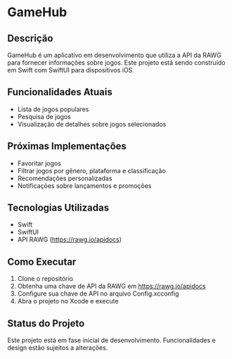 # GameHub

## Descrição
GameHub é um aplicativo em desenvolvimento que utiliza a API da RAWG para fornecer informações sobre jogos. Este projeto está sendo construído em Swift com SwiftUI para dispositivos iOS.

## Funcionalidades Atuais
- Lista de jogos populares
- Pesquisa de jogos
- Visualização de detalhes sobre jogos selecionados

## Próximas Implementações
- Favoritar jogos
- Filtrar jogos por gênero, plataforma e classificação
- Recomendações personalizadas
- Notificações sobre lançamentos e promoções

## Tecnologias Utilizadas
- Swift
- SwiftUI
- API RAWG (https://rawg.io/apidocs)

## Como Executar
1. Clone o repositório
2. Obtenha uma chave de API da RAWG em https://rawg.io/apidocs
3. Configure sua chave de API no arquivo Config.xcconfig
4. Abra o projeto no Xcode e execute

## Status do Projeto
Este projeto está em fase inicial de desenvolvimento. Funcionalidades e design estão sujeitos a alterações.

